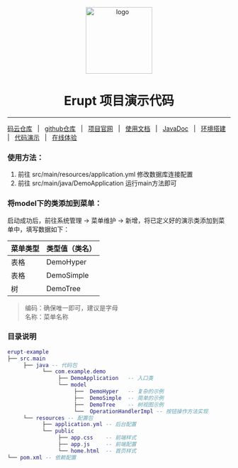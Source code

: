 <p align="center"><img src="https://www.erupt.xyz/demo/erupt.svg" height="150" alt="logo"/></p>
<h1 align="center"> Erupt 项目演示代码 </h1>

---

[码云仓库](https://gitee.com/erupt/erupt) &nbsp; | &nbsp; [github仓库](https://github.com/erupts/erupt) &nbsp; | &nbsp; 
[项目官网](https://www.erupt.xyz) &nbsp; | &nbsp; [使用文档](https://www.yuque.com/yuepeng/erupt) &nbsp; | &nbsp; 
[JavaDoc](https://apidoc.gitee.com/erupt/erupt/) &nbsp; | &nbsp; [环境搭建](https://www.yuque.com/yuepeng/erupt/tpq1l9) &nbsp; | &nbsp; 
[代码演示](https://www.erupt.xyz/#!/contrast) &nbsp; | &nbsp; [在线体验](https://www.erupt.xyz/demo)

### 使用方法：   
1. 前往 src/main/resources/application.yml 修改数据库连接配置
2. 前往 src/main/java/DemoApplication 运行main方法即可


### 将model下的类添加到菜单：

启动成功后，前往系统管理 → 菜单维护 → 新增，将已定义好的演示类添加到菜单中，填写数据如下：
  
|  菜单类型  | 类型值（类名）  |
|  ----  | ----  |
| 表格 | DemoHyper |
| 表格 | DemoSimple |
| 树 | DemoTree |

> 编码：确保唯一即可，建议是字母   
> 名称：菜单名称


### 目录说明
```lua
erupt-example
├── src.main
     ├── java -- 代码包
           └── com.example.demo
                ├── DemoApplication   -- 入口类
                └── model
                     ├──  DemoHyper   -- 复杂的示例
                     ├──  DemoSimple  -- 简单的示例
                     ├──  DemoTree    -- 树视图示例
                     └──  OperationHandlerImpl -- 按钮操作方法实现
     └── resources -- 配置包
           ├── application.yml -- 后台配置
           └── public
                ├── app.css    -- 前端样式
                ├── app.js     -- 前端配置
                └── home.html  -- 首页样式
└── pom.xml -- 依赖配置
```